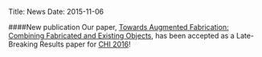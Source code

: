 Title: News
Date: 2015-11-06

####New publication
Our paper, [Towards Augmented Fabrication: Combining Fabricated
and Existing Objects](#paper-9), has been accepted as a Late-Breaking
Results paper for [CHI 2016](http://chi2016.acm.org)!

<!---
####Work with us
The FETLab is recruiting PhD students for Fall 2016! We're currently
working on a wide variety of projects in the area of improving the
ability of non-experts to use digital fabrication equipment such as 3D
printers, laser cutters, and computer-controlled milling machines.

We're looking for strongly motivated students with technical skills in
the areas of computer graphics, computer vision, mechatronics,
or robotics.

See [this page](/dan/prospective_students.html) for more information
on working with the FETLab.

####Tenure-track faculty hiring
The Information Sciences and Technologies department is hiring in HCI!
See [this page](/dan/faculty_search.html) for more information and to
find the link to apply.
-->
